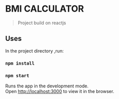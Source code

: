 # BMI CALCULATOR

> Project build on reactjs

## Uses

 In the project directory ,run:
###  `npm install`

###  `npm start`

Runs the app in the development mode.\
Open [http://localhost:3000](http://localhost:3000) to view it in the browser.


